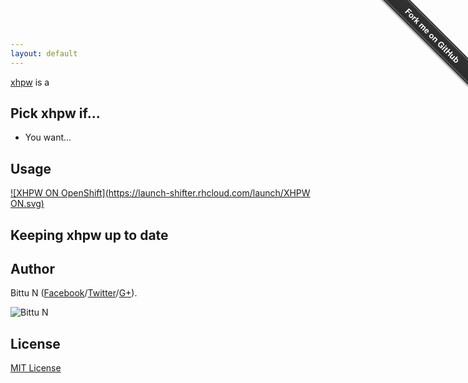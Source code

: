 ```yaml
---
layout: default
---
```


[xhpw](http://diadatp.github.io/openshift-cartridge-xhpw) is a

## Pick xhpw if...

* You want...

## Usage

[![XHPW ON OpenShift](https://launch-shifter.rhcloud.com/launch/XHPW ON.svg)](https://openshift.redhat.com/app/console/application_type/custom?&cartridges[]=http://cartreflect-claytondev.rhcloud.com/github/diadatp/openshift-cartridge-xhpw&cartridges[]=mysql-5.5&cartridges[]=haproxy&name=xhpw)

## Keeping xhpw up to date


## Author

Bittu N ([Facebook](https://www.facebook.com/nick.bittu)/[Twitter](https://twitter.com/diadatp)/[G+](https://plus.google.com/117949325609442949233?rel=author)).

![Bittu N](https://www.gravatar.com/avatar/a9c1c1914f5df9b6b898ae549ff73a30.jpg?s=200)

## License

[MIT License](http://diadatp.mit-license.org/)

<div class="github-fork-ribbon-wrapper right fixed" style="width: 150px;height: 150px;position: fixed;overflow: hidden;top: 0;z-index: 9999;pointer-events: none;right: 0;"><div class="github-fork-ribbon" style="position: absolute;padding: 2px 0;background-color: #333;background-image: linear-gradient(to bottom, rgba(0, 0, 0, 0), rgba(0, 0, 0, 0.15));-webkit-box-shadow: 0 2px 3px 0 rgba(0, 0, 0, 0.5);-moz-box-shadow: 0 2px 3px 0 rgba(0, 0, 0, 0.5);box-shadow: 0 2px 3px 0 rgba(0, 0, 0, 0.5);z-index: 9999;pointer-events: auto;top: 42px;right: -43px;-webkit-transform: rotate(45deg);-moz-transform: rotate(45deg);-ms-transform: rotate(45deg);-o-transform: rotate(45deg);transform: rotate(45deg);"><a href="https://github.com/diadatp/openshift-cartridge-xhpw" style="font: 700 13px &quot;Helvetica Neue&quot;, Helvetica, Arial, sans-serif;color: #fff;text-decoration: none;text-shadow: 0 -1px rgba(0, 0, 0, 0.5);text-align: center;width: 200px;line-height: 20px;display: inline-block;padding: 2px 0;border-width: 1px 0;border-style: dotted;border-color: rgba(255, 255, 255, 0.7);">Fork me on GitHub</a></div></div>